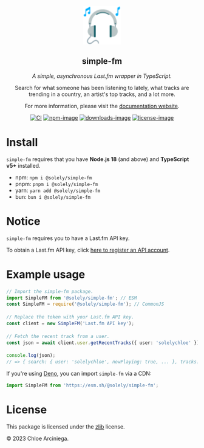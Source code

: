 <div align="center">

<a href="https://simple.arciniega.one" title="simple.arciniega.one">
    <img
      src="public/logo.svg"
      height="100"
      weight="100"
      alt="Headphones with musical notes coming out of it."
      title="Headphones with musical notes coming out of it."
    />
</a>

## simple-fm

_A simple, asynchronous Last.fm wrapper in TypeScript._

Search for what someone has been listening to lately, what tracks are trending in a country, an artist's top tracks, and
a lot more.

For more information, please visit the [documentation website][docs].

[![CI][actions-image]][actions-link] [![npm-image]][npm-link] [![downloads-image]][npm-link] [![license-image]][license]

</div>

# Install

`simple-fm` requires that you have **Node.js 18** (and above) and **TypeScript v5+** installed.

- npm: `npm i @solely/simple-fm`
- pnpm: `pnpm i @solely/simple-fm`
- yarn: `yarn add @solely/simple-fm`
- bun: `bun i @solely/simple-fm`

# Notice

`simple-fm` requires you to have a Last.fm API key.

To obtain a Last.fm API key, click [here to register an API account][last-fm-api].

# Example usage

```ts
// Import the simple-fm package.
import SimpleFM from '@solely/simple-fm'; // ESM
const SimpleFM = require('@solely/simple-fm'); // CommonJS

// Replace the token with your Last.fm API key.
const client = new SimpleFM('Last.fm API key');

// Fetch the recent track from a user.
const json = await client.user.getRecentTracks({ user: 'solelychloe' });

console.log(json);
// => { search: { user: 'solelychloe', nowPlaying: true, ... }, tracks: [...] }
```

If you're using [Deno][deno-repo], you can import `simple-fm` via a CDN:

```ts
import SimpleFM from 'https://esm.sh/@solely/simple-fm';
```

# License

This package is licensed under the [zlib][license] license.

© 2023 Chloe Arciniega.

[actions-image]:
  https://img.shields.io/github/actions/workflow/status/solelychloe/simple-fm/main.yml?colorA=18181B&colorB=de3931
[actions-link]: https://github.com/solelychloe/simple-fm/actions/workflows/main.yml
[deno-repo]: https://github.com/denoland/deno
[docs]: https://simple.arciniega.one
[logo]: /public/logo.svg 'The Twitter headphone emoji with musical notes in it.'
[license]: /LICENSE
[downloads-image]: https://img.shields.io/npm/dm/@solely/simple-fm.svg?style=flat&colorA=18181B&colorB=de3931
[last-fm-api]: https://www.last.fm/api/account/create
[license-image]: https://img.shields.io/npm/l/@solely/simple-fm.svg?style=flat&colorA=18181B&colorB=de3931
[npm-image]: https://img.shields.io/npm/v/@solely/simple-fm.svg?style=flat&colorA=18181B&colorB=de3931
[npm-link]: https://npmjs.org/package/@solely/simple-fm
